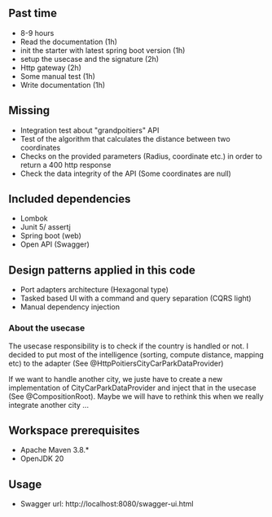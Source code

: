 ## Past time

- 8-9 hours
- Read the documentation (1h)
- init the starter with latest spring boot version (1h)
- setup the usecase and the signature (2h)
- Http gateway (2h)
- Some manual test (1h)
- Write documentation (1h)

## Missing

- Integration test about "grandpoitiers" API
- Test of the algorithm that calculates the distance between two coordinates
- Checks on the provided parameters (Radius, coordinate etc.) in order to return a 400 http response
- Check the data integrity of the API (Some coordinates are null)

## Included dependencies

- Lombok
- Junit 5/ assertj
- Spring boot (web)
- Open API (Swagger)

## Design patterns applied in this code

- Port adapters architecture (Hexagonal type)
- Tasked based UI with a command and query separation (CQRS light)
- Manual dependency injection

### About the usecase

The usecase responsibility is to check if the country is handled or not.
I decided to put most of the intelligence (sorting, compute distance, mapping etc) to the adapter (See
@HttpPoitiersCityCarParkDataProvider)

If we want to handle another city, we juste have to create a new implementation of CityCarParkDataProvider and inject
that in the usecase (See @CompositionRoot).
Maybe we will have to rethink this when we really integrate another city ...

## Workspace prerequisites

- Apache Maven 3.8.*
- OpenJDK 20

## Usage

- Swagger url: http://localhost:8080/swagger-ui.html




